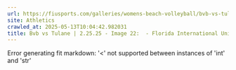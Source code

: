 ```yaml
---
url: https://fiusports.com/galleries/womens-beach-volleyball/bvb-vs-tulane-2-25-25/image-22/355/62575
site: Athletics
crawled_at: 2025-05-13T10:04:42.982031
title: Bvb vs Tulane | 2.25.25 - Image 22:  - Florida International University
---
```


Error generating fit markdown: '<' not supported between instances of 'int' and 'str'